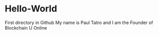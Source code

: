 # Hello-World
First directory in Github
My name is Paul Tatro and I am the Founder of Blockchain U Online
